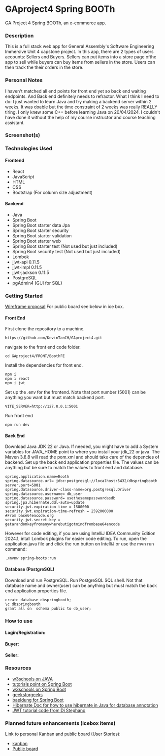 # GAproject4 Spring BOOTh
GA Project 4 Spring BOOTh, an e-commerce app.


### Description
This is a full stack web app for General Assembly's Software Engineering Immersive Unit 4 capstone project. 
In this app, there are 2 types of users accounts: Sellers and Buyers. Sellers can put items into a store page ofthe app to sell while buyers can buy items from sellers in the store.
Users can then track the their orders in the store.


### Personal Notes 
I haven't matched all end points for front end yet so back end waiting endpoints. And Back end definitely needs to refractor. 
What I think I need to do:
I just wanted to learn Java and try making a backend server within 2 weeks. It was doable but the time constraint of 2 weeks was really REALLY tiring. I only knew some C++ before learning Java on 20/04/2024. 
I couldn't have done it without the help of my course instructor and course teaching assistant.

### Screenshot(s)


### Technologies Used

#### Frontend

- React
- JavaScript
- HTML
- CSS
- Bootstrap (For column size adjustment)

#### Backend

- Java
- Spring Boot
- Spring Boot starter data Jpa
- Spring Boot starter security
- Spring Boot starter validation
- Spring Boot starter web
- Spring Boot starter test (Not used but just included)
- Spring Boot security test (Not used but just included)
- Lombok
- jjwt-api 0.11.5
- jjwt-impl 0.11.5
- jjwt-jackson 0.11.5
- PostgreSQL
- pgAdmin4 (GUI for SQL)


### Getting Started
[Wireframe proposal]()
For public board see below in ice box.

#### Front End
First clone the repository to a machine.
```
https://github.com/KevinTanCH/GAproject4.git
```
navigate to the front end code folder.
```
cd GAproject4/FRONT/BoothFE
```
Install the dependencies for front end.
```
npm i
npm i react
npm i jwt
```
Set up the .env for the frontend. Note that port number (5001) can be anything you want but must match backend port.
```
VITE_SERVER=http://127.0.0.1:5001
```
Run front end
```
npm run dev
```

#### Back End 
Download Java JDK 22 or Java.
If needed, you might have to add a System variables for JAVA_HOME point to where you install your jdk_22 or java.
The Maven 3.8.8 will read the pom.xml and should take care of the depencies of backend.
Set up the back end application properties file. The values can be anything but be sure to match the values to front end and database.
```
spring.application.name=Booth
spring.datasource.url= jdbc:postgresql://localhost:5432/dbspringbooth
server.port=5001
spring.datasource.driver-class-name=org.postgresql.Driver
spring.datasource.username= db_user
spring.datasource.password= usethesamepasswordasdb
spring.jpa.hibernate.ddl-auto=update
security.jwt.expiration-time = 1800000
security.jwt.expiration-time-refresh = 2592000000
#From base64encode.org
security.jwt.secret-key = getarandomkeyfromanywherebutigotmindfrombase64encode
```
However for code editing, if you are using IntelliJ IDEA Community Edition 2024.1, intall Lombok plugins for easier code editing.
To run, open the application.java file and click the run button on IntelliJ or use the mvn run command:
```
./mvnw spring-boots:run
```

#### Database (PostgreSQL)
Download and run PostgreSQL.
Run PostgreSQL SQL shell. Not that database name and owner(user) can be anything but must match the back end application properties file.
```
create database dbspringbooth;
\c dbspringbooth
grant all on  schema public to db_user;
```


### How to use

#### Login/Registration:

#### Buyer:

#### Seller:



### Resources
- [w3schools on JAVA](https://www.w3schools.com/java/)
- [tutorials point on Spring Boot](https://www.tutorialspoint.com/spring_boot )
- [w3schools on Spring Boot](https://www.w3schools.blog/spring-boot-tutorial )
- [geeksforgeeks](https://www.geeksforgeeks.org/spring-boot/?ref=lbp)
- [baeldung for Spring Boot](https://www.baeldung.com/)
- [Hibernate Doc for how to use hibernate in Java for database annotation](https://docs.jboss.org/hibernate/orm/6.4/introduction/html_single/Hibernate_Introduction.html)
- [JWT tutorial code from Di Stephano](https://github.com/stefanoHTB/spring-security-jwt)


### Planned future enhancements (icebox items)
Link to personal Kanban and public board (User Stories):
- [kanban](https://github.com/users/KevinTanCH/projects/3)
- [Public board](https://github.com/users/KevinTanCH/projects/1/views/1)
